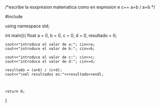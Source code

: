 /*escribe la esxpresion matematica como en expresion e c++ a+b / a+b
*/

#include <iostream>

using namespace std;

int main(){
	float a = 0, b = 0, c = 0, d = 0, resultado = 0;
	
	cout<<"introduce el valor de a:"; cin>>a;
	cout<<"introduce el valor de b:"; cin>>b;

    cout<<"introduce el valor de c:"; cin>>c;
	cout<<"introduce el valor de d:"; cin>>d;
	
	resultado = (a+b) / (c+d);
	cout<<"\nel resultados es:"<<resultado<<endl;
	
	
	
	return 0;
}

